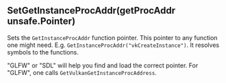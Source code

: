 #
## SetGetInstanceProcAddr(getProcAddr unsafe.Pointer)
Sets the `GetInstanceProcAddr` function pointer. This pointer to any
function one might need. E.g. `GetInstanceProcAddr("vkCreateInstance")`. It resolves symbols to the functions.

"GLFW" or "SDL" will help you find and load the correct pointer. For "GLFW", one calls 
`GetVulkanGetInstanceProcAddress`.
